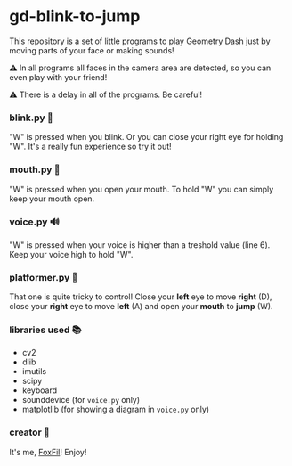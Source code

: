 # gd-blink-to-jump

This repository is a set of little programs to play Geometry Dash just by moving parts of your face or making sounds!

⚠ In all programs all faces in the camera area are detected, so you can even play with your friend!

⚠ There is a delay in all of the programs. Be careful!
### blink.py 👀

"W" is pressed when you blink. Or you can close your right eye for holding "W". It's a really fun experience so try it out!

### mouth.py 👄

"W" is pressed when you open your mouth. To hold "W" you can simply keep your mouth open.

### voice.py 🔊

"W" is pressed when your voice is higher than a treshold value (line 6). Keep your voice high to hold "W".

### platformer.py 🤩

That one is quite tricky to control! Close your **left** eye to move **right** (D), close your **right** eye to move **left** (A) and open your **mouth** to **jump** (W).

### libraries used 📚

- cv2
- dlib
- imutils
- scipy
- keyboard
- sounddevice (for `voice.py` only)
- matplotlib (for showing a diagram in `voice.py` only)

### creator 🧡

It's me, [FoxFil](https://github.com/FoxFil)! Enjoy!
